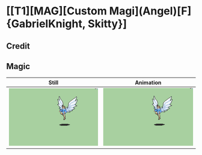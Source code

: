 # [\[T1\]\[MAG\]\[Custom Magi\]\(Angel\)\[F\]{GabrielKnight, Skitty}]

## Credit


	
## Magic

| Still | Animation |
| :---: | :-------: |
| ![Magic still](./Magic_000.png) | ![Magic animation](./Magic.gif) |
